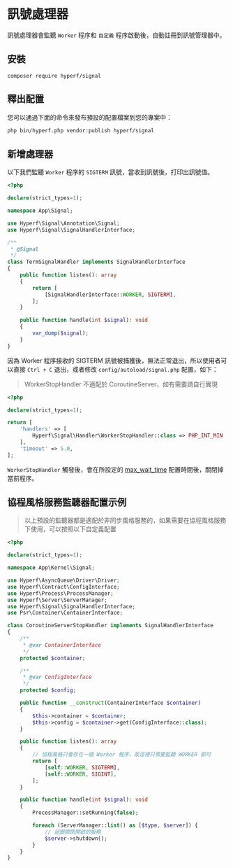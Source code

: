 # 訊號處理器

訊號處理器會監聽 `Worker` 程序和 `自定義` 程序啟動後，自動註冊到訊號管理器中。

## 安裝

```
composer require hyperf/signal
```

## 釋出配置

您可以通過下面的命令來發布預設的配置檔案到您的專案中：

```bash
php bin/hyperf.php vendor:publish hyperf/signal
```

## 新增處理器

以下我們監聽 `Worker` 程序的 `SIGTERM` 訊號，當收到訊號後，打印出訊號值。

```php
<?php

declare(strict_types=1);

namespace App\Signal;

use Hyperf\Signal\Annotation\Signal;
use Hyperf\Signal\SignalHandlerInterface;

/**
 * @Signal
 */
class TermSignalHandler implements SignalHandlerInterface
{
    public function listen(): array
    {
        return [
            [SignalHandlerInterface::WORKER, SIGTERM],
        ];
    }

    public function handle(int $signal): void
    {
        var_dump($signal);
    }
}

```

因為 Worker 程序接收的 SIGTERM 訊號被捕獲後，無法正常退出，所以使用者可以直接 `Ctrl + C` 退出，或者修改 `config/autoload/signal.php` 配置，如下：

> WorkerStopHandler 不適配於 CoroutineServer，如有需要請自行實現

```php
<?php

declare(strict_types=1);

return [
    'handlers' => [
        Hyperf\Signal\Handler\WorkerStopHandler::class => PHP_INT_MIN
    ],
    'timeout' => 5.0,
];
```

`WorkerStopHandler` 觸發後，會在所設定的 [max_wait_time](https://wiki.swoole.com/#/server/setting?id=max_wait_time) 配置時間後，關閉掉當前程序。

## 協程風格服務監聽器配置示例

> 以上預設的監聽器都是適配於非同步風格服務的，如果需要在協程風格服務下使用，可以按照以下自定義配置

```php
<?php

declare(strict_types=1);

namespace App\Kernel\Signal;

use Hyperf\AsyncQueue\Driver\Driver;
use Hyperf\Contract\ConfigInterface;
use Hyperf\Process\ProcessManager;
use Hyperf\Server\ServerManager;
use Hyperf\Signal\SignalHandlerInterface;
use Psr\Container\ContainerInterface;

class CoroutineServerStopHandler implements SignalHandlerInterface
{
    /**
     * @var ContainerInterface
     */
    protected $container;

    /**
     * @var ConfigInterface
     */
    protected $config;

    public function __construct(ContainerInterface $container)
    {
        $this->container = $container;
        $this->config = $container->get(ConfigInterface::class);
    }

    public function listen(): array
    {
        // 協程風格只會存在一個 Worker 程序，故這裡只需要監聽 WORKER 即可
        return [
            [self::WORKER, SIGTERM],
            [self::WORKER, SIGINT],
        ];
    }

    public function handle(int $signal): void
    {
        ProcessManager::setRunning(false);

        foreach (ServerManager::list() as [$type, $server]) {
            // 迴圈關閉開啟的服務
            $server->shutdown();
        }
    }
}

```
